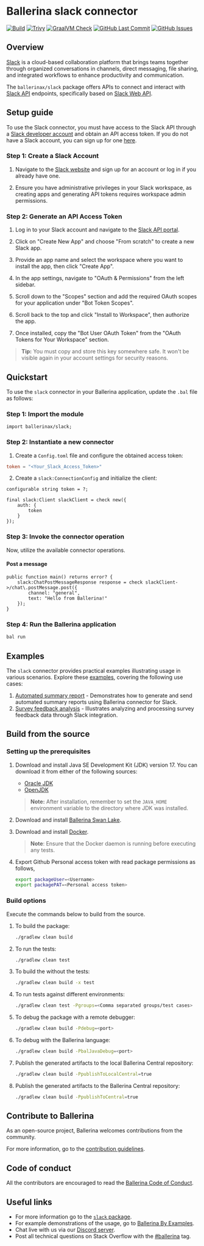
# Ballerina slack connector

[![Build](https://github.com/ballerina-platform/module-ballerinax-slack/actions/workflows/ci.yml/badge.svg)](https://github.com/ballerina-platform/module-ballerinax-slack/actions/workflows/ci.yml)
[![Trivy](https://github.com/ballerina-platform/module-ballerinax-slack/actions/workflows/trivy-scan.yml/badge.svg)](https://github.com/ballerina-platform/module-ballerinax-slack/actions/workflows/trivy-scan.yml)
[![GraalVM Check](https://github.com/ballerina-platform/module-ballerinax-slack/actions/workflows/build-with-bal-test-graalvm.yml/badge.svg)](https://github.com/ballerina-platform/module-ballerinax-slack/actions/workflows/build-with-bal-test-graalvm.yml)
[![GitHub Last Commit](https://img.shields.io/github/last-commit/ballerina-platform/module-ballerinax-slack.svg)](https://github.com/ballerina-platform/module-ballerinax-slack/commits/master)
[![GitHub Issues](https://img.shields.io/github/issues/ballerina-platform/ballerina-library/module/slack.svg?label=Open%20Issues)](https://github.com/ballerina-platform/ballerina-library/labels/module%slack)

## Overview

[Slack](https://slack.com/) is a cloud-based collaboration platform that brings teams together through organized conversations in channels, direct messaging, file sharing, and integrated workflows to enhance productivity and communication.

The `ballerinax/slack` package offers APIs to connect and interact with [Slack API](https://api.slack.com/) endpoints, specifically based on [Slack Web API](https://api.slack.com/web).
## Setup guide

To use the Slack connector, you must have access to the Slack API through a [Slack developer account](https://api.slack.com/) and obtain an API access token. If you do not have a Slack account, you can sign up for one [here](https://slack.com/get-started).

### Step 1: Create a Slack Account

1. Navigate to the [Slack website](https://slack.com/) and sign up for an account or log in if you already have one.

2. Ensure you have administrative privileges in your Slack workspace, as creating apps and generating API tokens requires workspace admin permissions.

### Step 2: Generate an API Access Token

1. Log in to your Slack account and navigate to the [Slack API portal](https://api.slack.com/apps).

2. Click on "Create New App" and choose "From scratch" to create a new Slack app.

3. Provide an app name and select the workspace where you want to install the app, then click "Create App".

4. In the app settings, navigate to "OAuth & Permissions" from the left sidebar.

5. Scroll down to the "Scopes" section and add the required OAuth scopes for your application under "Bot Token Scopes".

6. Scroll back to the top and click "Install to Workspace", then authorize the app.

7. Once installed, copy the "Bot User OAuth Token" from the "OAuth Tokens for Your Workspace" section.

> **Tip:** You must copy and store this key somewhere safe. It won't be visible again in your account settings for security reasons.
## Quickstart

To use the `slack` connector in your Ballerina application, update the `.bal` file as follows:

### Step 1: Import the module

```ballerina
import ballerinax/slack;
```

### Step 2: Instantiate a new connector

1. Create a `Config.toml` file and configure the obtained access token:

```toml
token = "<Your_Slack_Access_Token>"
```

2. Create a `slack:ConnectionConfig` and initialize the client:

```ballerina
configurable string token = ?;

final slack:Client slackClient = check new({
    auth: {
        token
    }
});
```

### Step 3: Invoke the connector operation

Now, utilize the available connector operations.

#### Post a message

```ballerina
public function main() returns error? {
    slack:ChatPostMessageResponse response = check slackClient->/chat\.postMessage.post({
        channel: "general", 
        text: "Hello from Ballerina!"
    });
}
```

### Step 4: Run the Ballerina application

```bash
bal run
```
## Examples

The `slack` connector provides practical examples illustrating usage in various scenarios. Explore these [examples](https://github.com/ballerina-platform/module-ballerinax-slack/tree/main/examples), covering the following use cases:

1. [Automated summary report](https://github.com/ballerina-platform/module-ballerinax-slack/tree/main/examples/automated-summary-report) - Demonstrates how to generate and send automated summary reports using Ballerina connector for Slack.
2. [Survey feedback analysis](https://github.com/ballerina-platform/module-ballerinax-slack/tree/main/examples/survey-feedback-analysis) - Illustrates analyzing and processing survey feedback data through Slack integration.
## Build from the source

### Setting up the prerequisites

1. Download and install Java SE Development Kit (JDK) version 17. You can download it from either of the following sources:

    * [Oracle JDK](https://www.oracle.com/java/technologies/downloads/)
    * [OpenJDK](https://adoptium.net/)

    > **Note:** After installation, remember to set the `JAVA_HOME` environment variable to the directory where JDK was installed.

2. Download and install [Ballerina Swan Lake](https://ballerina.io/).

3. Download and install [Docker](https://www.docker.com/get-started).

    > **Note**: Ensure that the Docker daemon is running before executing any tests.

4. Export Github Personal access token with read package permissions as follows,

    ```bash
    export packageUser=<Username>
    export packagePAT=<Personal access token>
    ```

### Build options

Execute the commands below to build from the source.

1. To build the package:

    ```bash
    ./gradlew clean build
    ```

2. To run the tests:

    ```bash
    ./gradlew clean test
    ```

3. To build the without the tests:

    ```bash
    ./gradlew clean build -x test
    ```

4. To run tests against different environments:

    ```bash
    ./gradlew clean test -Pgroups=<Comma separated groups/test cases>
    ```

5. To debug the package with a remote debugger:

    ```bash
    ./gradlew clean build -Pdebug=<port>
    ```

6. To debug with the Ballerina language:

    ```bash
    ./gradlew clean build -PbalJavaDebug=<port>
    ```

7. Publish the generated artifacts to the local Ballerina Central repository:

    ```bash
    ./gradlew clean build -PpublishToLocalCentral=true
    ```

8. Publish the generated artifacts to the Ballerina Central repository:

    ```bash
    ./gradlew clean build -PpublishToCentral=true
    ```

## Contribute to Ballerina

As an open-source project, Ballerina welcomes contributions from the community.

For more information, go to the [contribution guidelines](https://github.com/ballerina-platform/ballerina-lang/blob/master/CONTRIBUTING.md).

## Code of conduct

All the contributors are encouraged to read the [Ballerina Code of Conduct](https://ballerina.io/code-of-conduct).


## Useful links

* For more information go to the [`slack` package](https://central.ballerina.io/ballerinax/slack/latest).
* For example demonstrations of the usage, go to [Ballerina By Examples](https://ballerina.io/learn/by-example/).
* Chat live with us via our [Discord server](https://discord.gg/ballerinalang).
* Post all technical questions on Stack Overflow with the [#ballerina](https://stackoverflow.com/questions/tagged/ballerina) tag.
